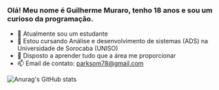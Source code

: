 ### Olá! Meu nome é Guilherme Muraro, tenho 18 anos e sou um curioso da programação.

- 🔭 Atualmente sou um estudante
- 🌱 Estou cursando Análise e desenvolvimento de sistemas (ADS) na Universidade de Sorocaba (UNISO)
- 👯 Disposto a aprender tudo que a área me proporcionar
- 📫 Email de contato: parksom78@gmail.com

![Anurag's GitHub stats](https://github-readme-stats.vercel.app/api?username=MuraroGuilherme&show_icons=true&theme=transparent)
